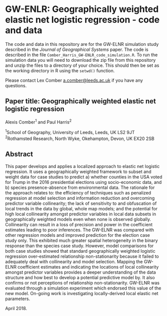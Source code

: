 # GW-ENLR: Geographically weighted elastic net logistic regression - code and data
The code and data in this repository are for the GW-ELNR simulation study described in the _Journal of Geographical Systems_ paper. The code is described in the file `Comber_Harris_GW-ENLR_code_simulation.R`. To run the simulation data you will need to download the zip file from this repository and unzip the files to a directory of your choice. This should then be set as the working directory in R using the `setwd()` function. 

Please contact Lex Comber [a.comber@leeds.ac.uk](a.comber@leeds.ac.uk) if you have any questions.

## Paper title: Geographically weighted elastic net logistic regression
Alexis Comber<sup>1</sup> and Paul Harris<sup>2</sup>

<sup>1</sup>School of Geography, University of Leeds, Leeds, UK LS2 9JT\
<sup>2</sup>Rothamsted Research, North Wyke, Okehampton, Devon, UK EX20 2SB

## Abstract
This paper develops and applies a localized approach to elastic net logistic regression. It uses a geographically weighted framework to subset and weight data for case studies to predict a) whether counties in the USA voted for Trump in the 2016 presidential elections using socio-economic data, and b) species presence-absence from environmental data. The rationale for the approach relates to: the efficiency of techniques such as penalized regression at model selection and information reduction and overcoming predictor variable collinearity; the lack of sensitivity to and obfuscation of local trends in the data by global, whole map models; and the potential for high local collinearity amongst predictor variables in local data subsets in geographically weighted models even when none is observed globally. Collinearity can result in a loss of precision and power in the coefficient estimates leading to poor inferences. The GW-ELNR was compared with other regression models and improved prediction for the election case study only. This exhibited much greater spatial heterogeneity in the binary response than the species case study. However, model comparisons for both case studies showed that standard geographically weighted logistic regression over-estimated relationship non-stationarity because it failed to adequately deal with collinearity and model selection. Mapping the GW-ELNR coefficient estimates and indicating the locations of local collinearity amongst predictor variables provides a deeper understanding of the data structure and how best to develop a potential predictive model by. It also confirms or not perceptions of relationship non-stationarity. GW-ELNR was evaluated through a simulation experiment which endorsed this value of the new model. On-going work is investigating locally-derived local elastic net parameters.


April 2018.
